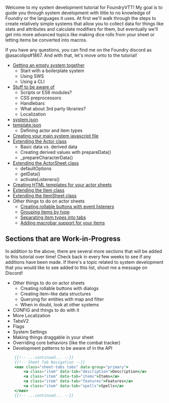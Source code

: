 Welcome to my system development tutorial for FoundryVTT! My goal is to guide you through system development with little to no knowledge of Foundry or the languages it uses. At first we'll walk through the steps to create relatively simple systems that allow you to collect data for things like stats and attributes and calculate modifiers for them, but eventually we'll get into more advanced topics like making dice rolls from your sheet or letting items be converted into macros.

If you have any questions, you can find me on the Foundry discord as @asacolips#1867. And with that, let's move onto to the tutorial!

- [Getting an empty system together](https://foundry-vtt-community.github.io/wiki/SD01-Getting-started)
	- Start with a boilerplate system
	- Using SWS
	- Using a CLI
- [Stuff to be aware of](https://foundry-vtt-community.github.io/wiki/SD02-Stuff-to-be-aware-of)
	- Scripts or ES6 modules?
	- CSS preprocessors
	- Handlebars
	- What about 3rd party libraries?
	- Localization
- [system.json](https://foundry-vtt-community.github.io/wiki/SD03-system.json)
- [template.json](https://foundry-vtt-community.github.io/wiki/SD04-template.json)
	- Defining actor and item types
- [Creating your main system javascript file](https://foundry-vtt-community.github.io/wiki/SD05-Creating-your-main-JS-file)
- [Extending the Actor class](https://foundry-vtt-community.github.io/wiki/SD06-Extending-the-Actor-class)
	- Basic data vs. derived data
	- Creating derived values with prepareData()
	- _prepareCharacterData()
- [Extending the ActorSheet class](https://foundry-vtt-community.github.io/wiki/SD07-Extending-ActorSheet-class)
	- defaultOptions
	- getData()
	- activateListeners()
- [Creating HTML templates for your actor sheets](https://foundry-vtt-community.github.io/wiki/SD08-Creating-HTML-templates-for-your-actor-sheets)
- [Extending the Item class](https://foundry-vtt-community.github.io/wiki/SD09-Extending-the-Item-class)
- [Extending the ItemSheet class](https://foundry-vtt-community.github.io/wiki/SD10-Extending-the-ItemSheet-class)
- Other things to do on actor sheets
	- [Creating rollable buttons with event listeners](https://foundry-vtt-community.github.io/wiki/SD11.1-Creating-rollable-buttons-with-event-listeners)
	- [Grouping items by type](https://foundry-vtt-community.github.io/wiki/SD11.3-Grouping-items-by-type)
	- [Separating item types into tabs](https://foundry-vtt-community.github.io/wiki/SD11.4-Separating-item-types-into-tabs)
	- [Adding macrobar support for your items](https://foundry-vtt-community.github.io/wiki/SD16-Adding-macrobar-support-to-your-Items)

## Sections that are Work-in-Progress

In addition to the above, there are several more sections that will be added to this tutorial over time! Check back in every few weeks to see if any additions have been made. If there's a topic related to system development that you would like to see added to this list, shoot me a message on Discord!

- Other things to do on actor sheets
	- Creating rollable buttons with dialogs
	- Creating item-like data structures
	- Querying for entities with map and filter
	- When in doubt, look at other systems
- CONFIG and things to do with it
- More Localization
- TabsV2
- Flags
- System Settings
- Making things draggable in your sheet
- Overriding core behaviors (like the combat tracker)
- Development patterns to be aware of in the API

<!--- {% raw %} --->
```handlebars
    {{!-- ...continued... --}}
    {{!-- Sheet Tab Navigation --}}
    <nav class="sheet-tabs tabs" data-group="primary">
        <a class="item" data-tab="description">Description</a>
        <a class="item" data-tab="items">Items</a>
        <a class="item" data-tab="features">Features</a>
        <a class="item" data-tab="spells">Spells</a>
    </nav>
    {{!-- ...continued... --}}
```
<!--- {% endraw %} --->